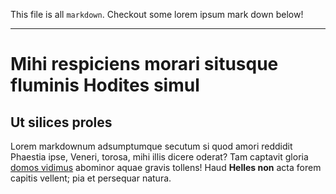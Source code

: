 This file is all `markdown`. Checkout some lorem ipsum mark down below!

---

# Mihi respiciens morari situsque fluminis Hodites simul

## Ut silices proles

Lorem markdownum adsumptumque secutum si quod amori reddidit Phaestia ipse,
Veneri, torosa, mihi illis dicere oderat? Tam captavit gloria [domos
vidimus](http://ulla.org/quae-in) abominor aquae gravis tollens! Haud **Helles
non** acta forem capitis vellent; pia et persequar natura.

